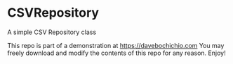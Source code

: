 # CSVRepository
A simple CSV Repository class

This repo is part of a demonstration at https://davebochichio.com
You may freely download and modify the contents of this repo for any reason. Enjoy!
